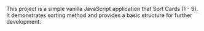 This project is a simple vanilla JavaScript application that Sort Cards (1 - 9). It demonstrates sorting method and provides a basic structure for further development.
